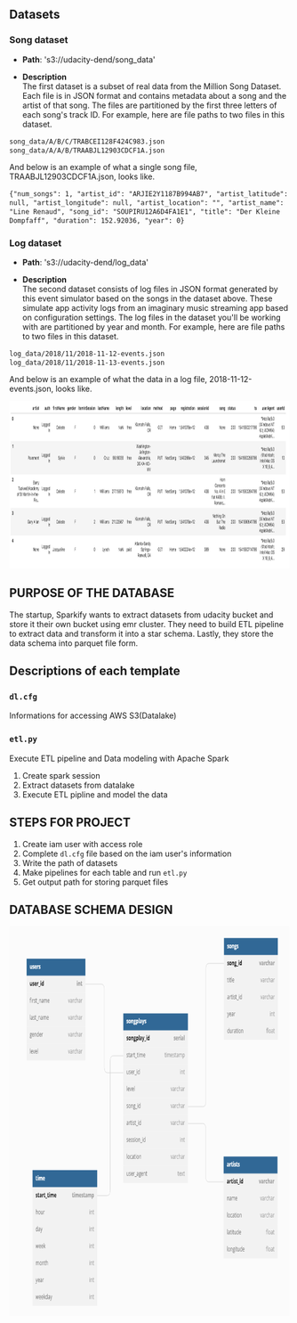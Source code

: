 ## Datasets

### Song dataset
- **Path**: 's3://udacity-dend/song_data'

- **Description**  
The first dataset is a subset of real data from the Million Song Dataset. Each file is in JSON format and contains metadata about a song and the artist of that song. The files are partitioned by the first three letters of each song's track ID. For example, here are file paths to two files in this dataset.

```
song_data/A/B/C/TRABCEI128F424C983.json  
song_data/A/A/B/TRAABJL12903CDCF1A.json
```

And below is an example of what a single song file, TRAABJL12903CDCF1A.json, looks like.
```
{"num_songs": 1, "artist_id": "ARJIE2Y1187B994AB7", "artist_latitude": null, "artist_longitude": null, "artist_location": "", "artist_name": "Line Renaud", "song_id": "SOUPIRU12A6D4FA1E1", "title": "Der Kleine Dompfaff", "duration": 152.92036, "year": 0}
```
### Log dataset
- **Path**: 's3://udacity-dend/log_data'

- **Description**  
The second dataset consists of log files in JSON format generated by this event simulator based on the songs in the dataset above. These simulate app activity logs from an imaginary music streaming app based on configuration settings. The log files in the dataset you'll be working with are partitioned by year and month. For example, here are file paths to two files in this dataset.
```
log_data/2018/11/2018-11-12-events.json  
log_data/2018/11/2018-11-13-events.json
```
And below is an example of what the data in a log file, 2018-11-12-events.json, looks like.
<center>
  <img
    src="log-data.png"
    width="1000"
    height="300"
  />
</center>

## PURPOSE OF THE DATABASE

The startup, Sparkify wants to extract datasets from udacity bucket and store it their own bucket using emr cluster. They need to build ETL pipeline to extract data and transform it into a star schema. Lastly, they store the data schema into parquet file form.

## Descriptions of each template

### `dl.cfg`
Informations for accessing AWS S3(Datalake)

### `etl.py`
Execute ETL pipeline and Data modeling with Apache Spark
  1. Create spark session
  2. Extract datasets from datalake
  3. Execute ETL pipline and model the data
  
## STEPS FOR PROJECT
1. Create iam user with access role
2. Complete `dl.cfg` file based on the iam user's information
3. Write the path of datasets
4. Make pipelines for each table and run `etl.py`
5. Get output path for storing parquet files

## DATABASE SCHEMA DESIGN

<center>
  <img
    src="erd.png"
    width="700"
    height="700"
  />
</center>
